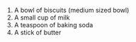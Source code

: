 1. A bowl of biscuits (medium sized bowl)
2. A small cup of milk
3. A teaspoon of baking soda
4. A stick of butter